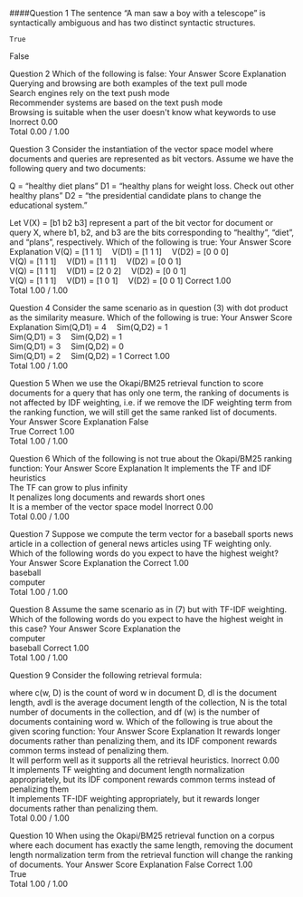 ####Question 1
The sentence “A man saw a boy with a telescope” is syntactically ambiguous and has two distinct syntactic structures.

```
True
```		
False			


Question 2
Which of the following is false:
Your Answer		Score	Explanation
Querying and browsing are both examples of the text pull mode			
Search engines rely on the text push mode			
Recommender systems are based on the text push mode			
Browsing is suitable when the user doesn't know what keywords to use	Inorrect	0.00	
Total		0.00 / 1.00	

Question 3
Consider the instantiation of the vector space model where documents and queries are represented as bit vectors. Assume we have the following query and two documents: 

Q = “healthy diet plans” 
D1 = “healthy plans for weight loss. Check out other healthy plans” 
D2 = “the presidential candidate plans to change the educational system.” 

Let V(X) = [b1 b2 b3] represent a part of the bit vector for document or query X, where b1, b2, and b3 are the bits corresponding to “healthy”, “diet”, and “plans”, respectively. Which of the following is true:
Your Answer		Score	Explanation
V(Q) = [1 1 1] 	V(D1) = [1 1 1] 	V(D2) = [0 0 0]			
V(Q) = [1 1 1] 	V(D1) = [1 1 1] 	V(D2) = [0 0 1]			
V(Q) = [1 1 1] 	V(D1) = [2 0 2] 	V(D2) = [0 0 1]			
V(Q) = [1 1 1] 	V(D1) = [1 0 1] 	V(D2) = [0 0 1]	Correct	1.00	
Total		1.00 / 1.00	

Question 4
Consider the same scenario as in question (3) with dot product as the similarity measure. Which of the following is true:
Your Answer		Score	Explanation
Sim(Q,D1) = 4 	Sim(Q,D2) = 1			
Sim(Q,D1) = 3 	Sim(Q,D2) = 1			
Sim(Q,D1) = 3 	Sim(Q,D2) = 0			
Sim(Q,D1) = 2 	Sim(Q,D2) = 1	Correct	1.00	
Total		1.00 / 1.00	

Question 5
When we use the Okapi/BM25 retrieval function to score documents for a query that has only one term, the ranking of documents is not affected by IDF weighting, i.e. if we remove the IDF weighting term from the ranking function, we will still get the same ranked list of documents.
Your Answer		Score	Explanation
False			
True	Correct	1.00	
Total		1.00 / 1.00	

Question 6
Which of the following is not true about the Okapi/BM25 ranking function:
Your Answer		Score	Explanation
It implements the TF and IDF heuristics			
The TF can grow to plus infinity			
It penalizes long documents and rewards short ones			
It is a member of the vector space model	Inorrect	0.00	
Total		0.00 / 1.00	

Question 7
Suppose we compute the term vector for a baseball sports news article in a collection of general news articles using TF weighting only. Which of the following words do you expect to have the highest weight?
Your Answer		Score	Explanation
the	Correct	1.00	
baseball			
computer			
Total		1.00 / 1.00	

Question 8
Assume the same scenario as in (7) but with TF-IDF weighting. Which of the following words do you expect to have the highest weight in this case?
Your Answer		Score	Explanation
the			
computer			
baseball	Correct	1.00	
Total		1.00 / 1.00	

Question 9
Consider the following retrieval formula: 



where c(w, D) is the count of word w in document D, dl is the document length, avdl is the average document length of the collection, N is the total number of documents in the collection, and df (w) is the number of documents containing word w. Which of the following is true about the given scoring function:
Your Answer		Score	Explanation
It rewards longer documents rather than penalizing them, and its IDF component rewards common terms instead of penalizing them.			
It will perform well as it supports all the retrieval heuristics.	Inorrect	0.00	
It implements TF weighting and document length normalization appropriately, but its IDF component rewards common terms instead of penalizing them			
It implements TF-IDF weighting appropriately, but it rewards longer documents rather than penalizing them.			
Total		0.00 / 1.00	

Question 10
When using the Okapi/BM25 retrieval function on a corpus where each document has exactly the same length, removing the document length normalization term from the retrieval function will change the ranking of documents.
Your Answer		Score	Explanation
False	Correct	1.00	
True			
Total		1.00 / 1.00
